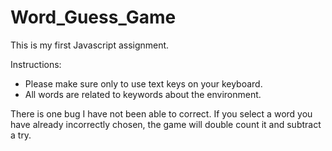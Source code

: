 # Word_Guess_Game

This is my first Javascript assignment.

Instructions:
- Please make sure only to use text keys on your keyboard.
- All words are related to keywords about the environment.

There is one bug I have not been able to correct. If you select a word you have already incorrectly chosen, the game will double count it and subtract a try.

